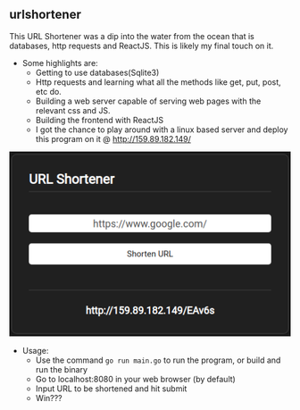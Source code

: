 ## urlshortener

This URL Shortener was a dip into the water from the ocean that is databases, http requests and ReactJS. This is likely my final touch on it.

- Some highlights are:
    - Getting to use databases(Sqlite3)
    - Http requests and learning what all the methods like get, put, post, etc do.
    - Building a web server capable of serving web pages with the relevant css and JS.
    - Building the frontend with ReactJS
    - I got the chance to play around with a linux based server and deploy this program on it @ http://159.89.182.149/

![](https://raw.githubusercontent.com/MostwantedRBX/MostwantedRBX/master/pics/urlshortener.png)

- Usage:
    - Use the command <code>go run main.go</code> to run the program, or build and run the binary
    - Go to localhost:8080 in your web browser (by default)
    - Input URL to be shortened and hit submit
    - Win???
    
